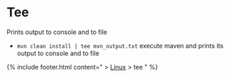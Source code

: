 # Tee

Prints output to console and to file   
* `mvn clean install | tee mvn_output.txt`	execute maven and prints its output to console and to file

{% include footer.html content=" > [Linux](/linux) > tee " %}